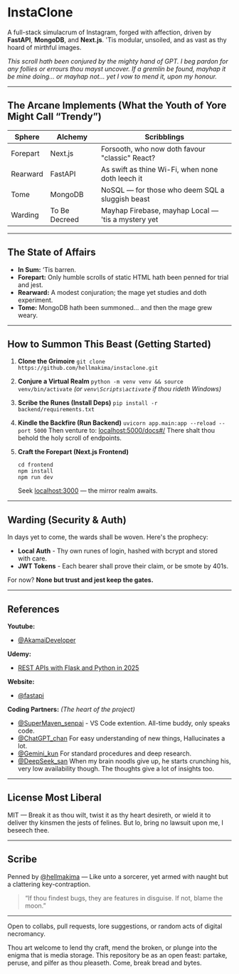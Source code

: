 # InstaClone

A full-stack simulacrum of Instagram, forged with affection, driven by **FastAPI**, **MongoDB**, and **Next.js**.
'Tis modular, unsoiled, and as vast as thy hoard of mirthful images.

_*This scroll hath been conjured by the mighty hand of GPT. I beg pardon for any follies or errours thou mayst uncover. If a gremlin be found, mayhap it be mine doing… or mayhap not… yet I vow to mend it, upon my honour.*_

---

## The Arcane Implements (What the Youth of Yore Might Call “Trendy”)

| Sphere   | Alchemy       | Scribblings                                        |
| -------- | ------------- | -------------------------------------------------- |
| Forepart | Next.js       | Forsooth, who now doth favour "classic" React?     |
| Rearward | FastAPI       | As swift as thine Wi-Fi, when none doth leech it   |
| Tome     | MongoDB       | NoSQL — for those who deem SQL a sluggish beast    |
| Warding  | To Be Decreed | Mayhap Firebase, mayhap Local — 'tis a mystery yet |

---

## The State of Affairs

- **In Sum:** ‘Tis barren.
- **Forepart:** Only humble scrolls of static HTML hath been penned for trial and jest.
- **Rearward:** A modest conjuration; the mage yet studies and doth experiment.
- **Tome:** MongoDB hath been summoned… and then the mage grew weary.

---

## How to Summon This Beast (Getting Started)

1. **Clone the Grimoire**
   `git clone https://github.com/hellmakima/instaclone.git`

2. **Conjure a Virtual Realm**
   `python -m venv venv && source venv/bin/activate`
   _(or `venv\Scripts\activate` if thou rideth Windows)_

3. **Scribe the Runes (Install Deps)**
   `pip install -r backend/requirements.txt`

4. **Kindle the Backfire (Run Backend)**
   `uvicorn app.main:app --reload --port 5000`
   Then venture to: [localhost:5000/docs#/](http://localhost:5000/docs#/)
   There shalt thou behold the holy scroll of endpoints.

5. **Craft the Forepart (Next.js Frontend)**
   ```
   cd frontend
   npm install
   npm run dev
   ```
   Seek [localhost:3000](http://localhost:3000) — the mirror realm awaits.

---

## Warding (Security & Auth)

In days yet to come, the wards shall be woven. Here's the prophecy:

- **Local Auth** - Thy own runes of login, hashed with bcrypt and stored with care.
- **JWT Tokens** - Each bearer shall prove their claim, or be smote by 401s.

For now?
**None but trust and jest keep the gates.**

---

## References

**Youtube:**

- [@AkamaiDeveloper](https://www.youtube.com/embed/5GxQ1rLTwaU)

**Udemy:**

- [REST APIs with Flask and Python in 2025](https://www.udemy.com/course/rest-api-flask-and-python/)

**Website:**

- [@fastapi](https://fastapi.tiangolo.com/tutorial/security/first-steps/)

**Coding Partners:** _(The heart of the project)_

- [@SuperMaven_senpai](https://marketplace.visualstudio.com/items?itemName=Supermaven.supermaven) - VS Code extention. All-time buddy, only speaks code.
- [@ChatGPT_chan](https://chatgpt.com/?temporary-chat=true) For easy understanding of new things, Hallucinates a lot.
- [@Gemini_kun](https://gemini.google.com/app?hl=en-IN) For standard procedures and deep research.
- [@DeepSeek_san](https://chat.deepseek.com) When my brain noodls give up, he starts crunching his, very low availability though. The thoughts give a lot of insights too.

---

## License Most Liberal

MIT — Break it as thou wilt, twist it as thy heart desireth, or wield it to deliver thy kinsmen the jests of felines. But lo, bring no lawsuit upon me, I beseech thee.

---

## Scribe

Penned by [@hellmakima](https://github.com/hellmakima) — Like unto a sorcerer, yet armed with naught but a clattering key-contraption.

> “If thou findest bugs, they are features in disguise. If not, blame the moon.”

---

Open to collabs, pull requests, lore suggestions, or random acts of digital necromancy.

Thou art welcome to lend thy craft, mend the broken, or plunge into the enigma that is media storage. This repository be as an open feast: partake, peruse, and pilfer as thou pleaseth. Come, break bread and bytes.
